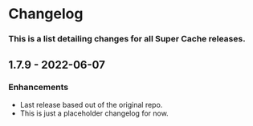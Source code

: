 # Changelog

### This is a list detailing changes for all Super Cache releases.

## 1.7.9 - 2022-06-07
### Enhancements
- Last release based out of the original repo.
- This is just a placeholder changelog for now.
